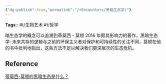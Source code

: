 ```yaml
---
{"dg-publish":true,"permalink":"/+Encounters/黑暗生态学/"}
---
```



**Tags**:: #t/生物艺术 #t/哲学 

暗生态学的概念可以追溯到蒂莫西 - 莫顿 2016 年颇具影响力的著作，黑暗生态学: 未来共存的逻辑与之前的环保主义者对保护和可持续性的关注不同，莫顿在他的书中批判地指出，这些方法不足以解决我们更深层次的生态危机。

## Reference

[蒂莫西-莫顿的黑暗生态是什么？](https://webbedxp.com/zh-CN/society/ancient/what-is-timothy-morton-dark-ecology/)
